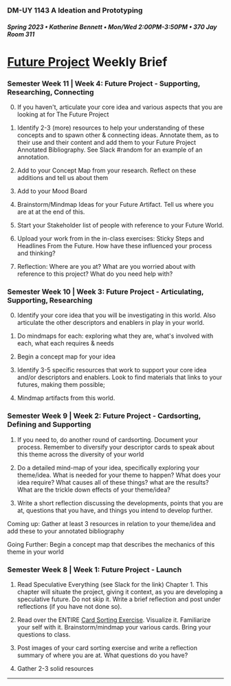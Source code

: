 ### DM-UY 1143 A Ideation and Prototyping
##### Spring 2023 • Katherine Bennett • Mon/Wed 2:00PM-3:50PM • 370 Jay Room 311

# [Future Project](Future.md) Weekly Brief

### Semester Week 11 | Week 4: Future Project - Supporting, Researching, Connecting

0. If you haven't, articulate your core idea and various aspects that you are looking at for The Future Project

1. Identify 2-3 (more) resources to help your understanding of these concepts and to spawn other & connecting ideas. Annotate them, as to their use and their content and add them to your Future Project Annotated Bibliography. See Slack #random for an example of an annotation.

2. Add to your Concept Map from your research. Reflect on these additions and tell us about them

3. Add to your Mood Board

4. Brainstorm/Mindmap Ideas for your Future Artifact. Tell us where you are at at the end of this.

5. Start your Stakeholder list of people with reference to your Future World.

6. Upload your work from in the in-class exercises: Sticky Steps and Headlines From the Future. How have these influenced your process and thinking? 

7. Reflection: Where are you at? What are you worried about with reference to this project? What do you need help with?


### Semester Week 10 | Week 3: Future Project - Articulating, Supporting, Researching

0. Identify your core idea that you will be investigating in this world. Also articulate the other descriptors and enablers in play in your world.

1. Do mindmaps for each: exploring what they are, what's involved with each, what each requires & needs

2. Begin a concept map for your idea

3. Identify 3-5 specific resources that work to support your core idea and/or descriptors and enablers. Look to find materials that links to your futures, making them possible;

4. Mindmap artifacts from this world.


### Semester Week 9 | Week 2: Future Project - Cardsorting, Defining and Supporting

1. If you need to, do another round of cardsorting. Document your process. Remember to diversify your descriptor cards to speak about this theme across the diversity of your world

2. Do a detailed mind-map of your idea, specifically exploring your theme/idea. What is needed for your theme to happen? What does your idea require? What causes all of these things? what are the results? What are the trickle down effects of your theme/idea?

3.  Write a short reflection discussing the developments, points that you are at, questions that you have, and things you intend to develop further. 


Coming up: Gather at least 3 resources in relation to your theme/idea and add these to your annotated bibliography

Going Further: Begin a concept map that describes the mechanics of this theme in your world


### Semester Week 8 | Week 1: Future Project - Launch

1. Read Speculative Everything (see Slack for the link) Chapter 1. This chapter will situate the project, giving it context, as you are developing a speculative future. Do not skip it. Write a brief reflection and post under reflections (if you have not done so).


2. Read over the ENTIRE [Card Sorting Exercise](cardSortingExercise.md). Visualize it. Familiarize your self with it. Brainstorm/mindmap your various cards. Bring your questions to class.

3. Post images of your card sorting exercise and write a reflection summary of where you are at. What questions do you have?

4. Gather 2-3 solid resources




---

